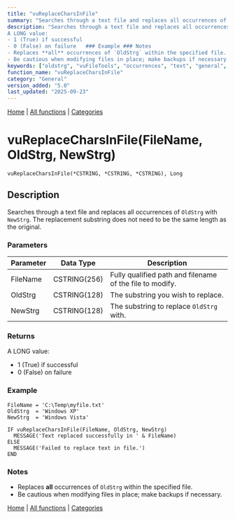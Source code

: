 ```yaml
---
title: "vuReplaceCharsInFile"
summary: "Searches through a text file and replaces all occurrences of `OldStrg` with `NewStrg`."
description: "Searches through a text file and replaces all occurrences of `OldStrg` with `NewStrg`. The replacement substring does not need to be the same length as the original. ### Parameters ### Returns
A LONG value:  
- 1 (True) if successful  
- 0 (False) on failure   ### Example ### Notes
- Replaces **all** occurrences of `OldStrg` within the specified file.  
- Be cautious when modifying files in place; make backups if necessary. [Home](../index.md) | [All functions](index.md) | [Categories](../categories/index.md)"
keywords: ["oldstrg", "vuFileTools", "occurrences", "text", "general", "newstrg", "vureplacecharsinfile", "file", "Clarion", "through", "with", "replaces"]
function_name: "vuReplaceCharsInFile"
category: "General"
version_added: "5.0"
last_updated: "2025-09-23"
---
```


[Home](../index.md) | [All functions](index.md) | [Categories](../categories/index.md)

# vuReplaceCharsInFile(FileName, OldStrg, NewStrg)

```Prototype
vuReplaceCharsInFile(*CSTRING, *CSTRING, *CSTRING), Long
```


## Description
Searches through a text file and replaces all occurrences of `OldStrg` with `NewStrg`. The replacement substring does not need to be the same length as the original.

### Parameters

| Parameter | Data Type    | Description                                                                 |
|-----------|--------------|-----------------------------------------------------------------------------|
| FileName  | CSTRING(256) | Fully qualified path and filename of the file to modify.                    |
| OldStrg   | CSTRING(128) | The substring you wish to replace.                                          |
| NewStrg   | CSTRING(128) | The substring to replace `OldStrg` with.                                    |

### Returns
A LONG value:  
- 1 (True) if successful  
- 0 (False) on failure  

### Example

```Clarion
FileName = 'C:\Temp\myfile.txt'
OldStrg  = 'Windows XP'
NewStrg  = 'Windows Vista'

IF vuReplaceCharsInFile(FileName, OldStrg, NewStrg)
  MESSAGE('Text replaced successfully in ' & FileName)
ELSE
  MESSAGE('Failed to replace text in file.')
END
```

### Notes
- Replaces **all** occurrences of `OldStrg` within the specified file.  
- Be cautious when modifying files in place; make backups if necessary.

[Home](../index.md) | [All functions](index.md) | [Categories](../categories/index.md)
